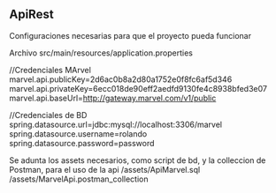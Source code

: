 ## ApiRest

Configuraciones necesarias para que el proyecto pueda funcionar

Archivo
src/main/resources/application.properties

//Credenciales MArvel
marvel.api.publicKey=2d6ac0b8a2d80a1752e0f8fc6af5d346
marvel.api.privateKey=6ecc018de90eff2aedfd9130fe4c8938bfed3e07
marvel.api.baseUrl=http://gateway.marvel.com/v1/public

//Credenciales de BD
spring.datasource.url=jdbc:mysql://localhost:3306/marvel
spring.datasource.username=rolando
spring.datasource.password=password

Se adunta los assets necesarios, como script de bd, y la colleccion de Postman, para el uso de la api
/assets/ApiMarvel.sql
/assets/MarvelApi.postman_collection
